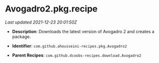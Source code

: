 # Avogadro2.pkg.recipe

_Last updated 2021-12-23 20:01:50Z_

- **Description**: Downloads the latest version of Avogadro 2 and creates a package.

- **Identifier**: `com.github.ahousseini-recipes.pkg.Avogadro2`

- **Parent Recipes**: `com.github.dcoobs-recipes.download.Avogadro2`
